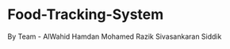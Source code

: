 # Food-Tracking-System
By Team - AlWahid Hamdan
          Mohamed Razik
          Sivasankaran
          Siddik
          
